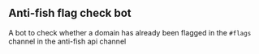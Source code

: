 ## Anti-fish flag check bot
A bot to check whether a domain has already been flagged in the `#flags` channel in the anti-fish api channel